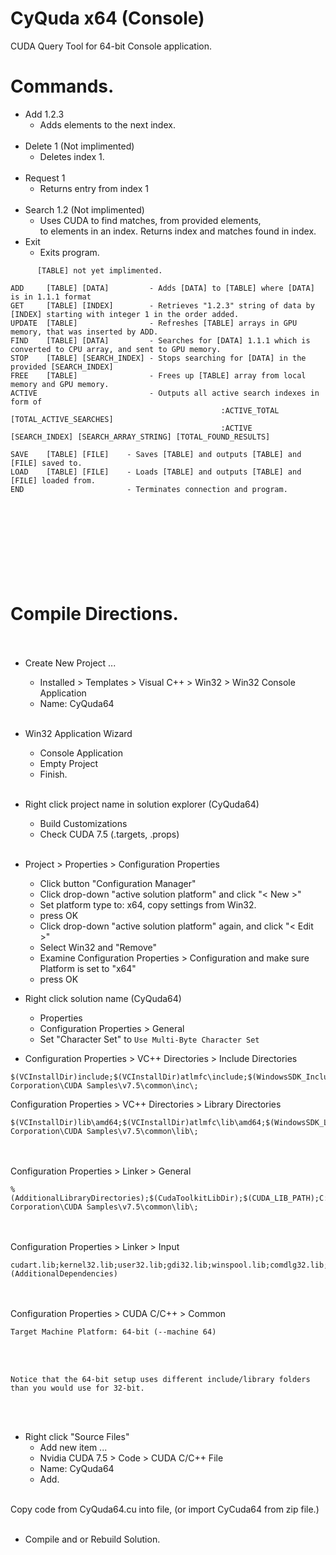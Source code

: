 # CyQuda x64 (Console)
CUDA Query Tool for 64-bit Console application.

Commands.
=========
* Add 1.2.3<br>
  - Adds elements to the next index.<br><br>
* Delete 1 (Not implimented)<br>
  - Deletes index 1.<br><br>
* Request 1
  - Returns entry from index 1<br><br>
* Search 1.2 (Not implimented)<br>
   - Uses CUDA to find matches, from provided elements, <br>
       to elements in an index. Returns index and matches found in index.
* Exit <br>
   - Exits program.

```
      [TABLE] not yet implimented.

ADD     [TABLE] [DATA]         - Adds [DATA] to [TABLE] where [DATA] is in 1.1.1 format 
GET     [TABLE] [INDEX]        - Retrieves "1.2.3" string of data by [INDEX] starting with integer 1 in the order added.
UPDATE  [TABLE]                - Refreshes [TABLE] arrays in GPU memory, that was inserted by ADD.
FIND    [TABLE] [DATA]         - Searches for [DATA] 1.1.1 which is converted to CPU array, and sent to GPU memory.
STOP    [TABLE] [SEARCH_INDEX] - Stops searching for [DATA] in the provided [SEARCH_INDEX] 
FREE    [TABLE]                - Frees up [TABLE] array from local memory and GPU memory.	
ACTIVE                         - Outputs all active search indexes in form of 
			                                   :ACTIVE_TOTAL [TOTAL_ACTIVE_SEARCHES] 
			                                   :ACTIVE       [SEARCH_INDEX] [SEARCH_ARRAY_STRING] [TOTAL_FOUND_RESULTS]
			 
SAVE    [TABLE] [FILE]    - Saves [TABLE] and outputs [TABLE] and [FILE] saved to.
LOAD    [TABLE] [FILE]    - Loads [TABLE] and outputs [TABLE] and [FILE] loaded from.
END                       - Terminates connection and program. 
```

<br><br><br><br>
Compile Directions.<br><br>
===================

* Create New Project ...<br>
  - Installed > Templates > Visual C++ > Win32 > Win32 Console Application
  - Name: CyQuda64<BR><BR>
* Win32 Application Wizard
  - Console Application
  - Empty Project
  - Finish.<BR><BR>
* Right click project name in solution explorer (CyQuda64)
  - Build Customizations
  - Check CUDA 7.5 (.targets, .props) <br><br>
* Project > Properties > Configuration Properties
  - Click button "Configuration Manager"
  - Click drop-down "active solution platform" and click "< New >"
  - Set platform type to: x64, copy settings from Win32.
  - press OK
  - Click drop-down "active solution platform" again, and click "< Edit >"
  - Select Win32 and "Remove"
  - Examine Configuration Properties > Configuration and make sure Platform is set to "x64"
  - press OK
  

* Right click solution name (CyQuda64) 
  - Properties<br>
  - Configuration Properties > General
  - Set "Character Set" to  ``` Use Multi-Byte Character Set ```
  
*  Configuration Properties > VC++ Directories > Include Directories<br>
```
$(VCInstallDir)include;$(VCInstallDir)atlmfc\include;$(WindowsSDK_IncludePath);C:\ProgramData\NVIDIA Corporation\CUDA Samples\v7.5\common\inc\; 
```

Configuration Properties > VC++ Directories > Library Directories<br>
```
$(VCInstallDir)lib\amd64;$(VCInstallDir)atlmfc\lib\amd64;$(WindowsSDK_LibraryPath_x64);C:\ProgramData\NVIDIA Corporation\CUDA Samples\v7.5\common\lib\; 
```
<br><br>
Configuration Properties > Linker > General<br>
```
%(AdditionalLibraryDirectories);$(CudaToolkitLibDir);$(CUDA_LIB_PATH);C:\ProgramData\NVIDIA Corporation\CUDA Samples\v7.5\common\lib\; 
```
<br><br>
Configuration Properties > Linker > Input<br>
```
cudart.lib;kernel32.lib;user32.lib;gdi32.lib;winspool.lib;comdlg32.lib;advapi32.lib;shell32.lib;ole32.lib;oleaut32.lib;uuid.lib;odbc32.lib;odbccp32.lib;%(AdditionalDependencies) 
```
<br><br>
Configuration Properties > CUDA C/C++ > Common <br>
```
Target Machine Platform: 64-bit (--machine 64)
```
<br><br>

``` Notice that the 64-bit setup uses different include/library folders than you would use for 32-bit. ```

<br><br>

* Right click "Source Files"
  - Add new item ...
  - Nvidia CUDA 7.5 > Code > CUDA C/C++ File
  - Name: CyQuda64
  - Add.<br><br>

Copy code from CyQuda64.cu into file, (or import CyCuda64 from zip file.) <br><br>

* Compile and or Rebuild Solution.

